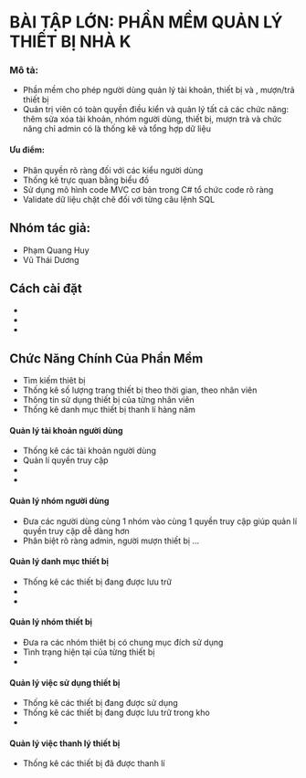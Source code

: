 # BÀI TẬP LỚN: PHẦN MỀM QUẢN LÝ THIẾT BỊ NHÀ K

### Mô tả:

- Phần mềm cho phép người dùng quản lý tài khoản, thiết bị và , mượn/trả thiết bị
- Quản trị viên có toàn quyền điều kiển và quản lý tất cả các chức năng: thêm sửa xóa tài khoản, nhóm người dùng, thiết bị, mượn trả và chức năng chỉ admin có là thống kê và tổng hợp dữ liệu

#### Ưu điểm:

- Phân quyền rõ ràng đối với các kiểu người dùng
- Thống kê trực quan bằng biểu đồ
- Sử dụng mô hình code MVC cơ bản trong C# tổ chức code rõ ràng
- Validate dữ liệu chặt chẽ đối với từng câu lệnh SQL

## Nhóm tác giả:

- Phạm Quang Huy <backend developer>
- Vũ Thái Dương <frontend developer>

## Cách cài đặt

-
-
-

## Chức Năng Chính Của Phần Mềm

- Tìm kiếm thiêt bị
- Thống kê số lượng trang thiết bị theo thời gian, theo nhân viên
- Thông tin sử dụng thiết bị của từng nhân viên
- Thống kê danh mục thiết bị thanh lí hàng năm

#### Quản lý tài khoản người dùng

- Thống kê các tài khoản người dùng
- Quản lí quyền truy cập
-
-

#### Quản lý nhóm người dùng

- Đưa các người dùng cùng 1 nhóm vào cùng 1 quyền truy cập giúp quản lí quyền truy cập dễ dàng hơn
- Phân biệt rõ ràng admin, người mượn thiết bị ...

#### Quản lý danh mục thiết bị

- Thống kê các thiết bị đang được lưu trữ 
- 
-

#### Quản lý nhóm thiết bị

- Đưa ra các nhóm thiêt bị có chung mục đích sử dụng
- Tình trạng hiện tại của từng thiết bị
- 

#### Quản lý việc sử dụng thiết bị

- Thống kê các thiết bị đang được sử dụng
- Thống kê các thiết bị đang được lưu trữ trong kho
- 

#### Quản lý việc thanh lý thiết bị

- Thống kê các thiết bị đã được thanh lí
